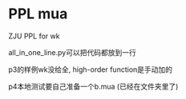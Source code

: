 # PPL mua
ZJU PPL for wk

all_in_one_line.py可以把代码都放到一行

p3的样例wk没给全, high-order function是手动加的

p4本地测试要自己准备一个b.mua (已经在文件夹里了)